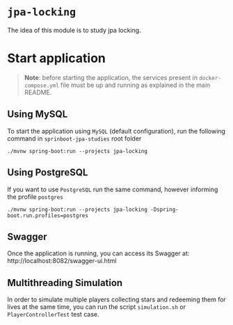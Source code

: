 # `jpa-locking`

The idea of this module is to study jpa locking.

# Start application

> **Note**: before starting the application, the services present in `docker-compose.yml` file must be up and running
as explained in the main README.

## Using MySQL

To start the application using `MySQL` (default configuration), run the following command in `sprinboot-jpa-studies` root folder
```
./mvnw spring-boot:run --projects jpa-locking
```

## Using PostgreSQL

If you want to use `PostgreSQL` run the same command, however informing the profile `postgres`
```
./mvnw spring-boot:run --projects jpa-locking -Dspring-boot.run.profiles=postgres
```

## Swagger

Once the application is running, you can access its Swagger at: http://localhost:8082/swagger-ui.html

## Multithreading Simulation 

In order to simulate multiple players collecting stars and redeeming them for lives at the same time, you can run the
script `simulation.sh` or `PlayerControllerTest` test case.
